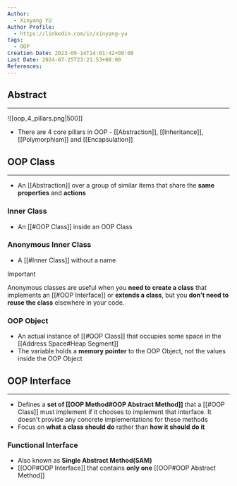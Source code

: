 ```yaml
---
Author:
  - Xinyang YU
Author Profile:
  - https://linkedin.com/in/xinyang-yu
tags:
  - OOP
Creation Date: 2023-09-14T14:01:42+08:00
Last Date: 2024-07-25T23:21:53+08:00
References: 
---
```

## Abstract
---

![[oop_4_pillars.png|500]]

- There are 4 core pillars  in OOP - [[Abstraction]], [[Inheritance]], [[Polymorphism]] and [[Encapsulation]]



## OOP Class
---
- An [[Abstraction]] over a group of similar items that share the **same properties** and **actions**

### Inner Class
- An [[#OOP Class]] inside an OOP Class

### Anonymous Inner Class
- A [[#Inner Class]] without a name

>[!important]
> Anonymous classes are useful when you **need to create a class** that implements an [[#OOP Interface]] or **extends a class**, but you **don't need to reuse the class** elsewhere in your code.


### OOP Object
- An actual instance of [[#OOP Class]] that occupies some space in the [[Address Space#Heap Segment]]
- The variable holds a **memory pointer** to the OOP Object, not the values inside the OOP Object




## OOP Interface
---
- Defines a **set of [[OOP Method#OOP Abstract Method]]** that a [[#OOP Class]] must implement if it chooses to implement that interface. It doesn't provide any concrete implementations for these methods
- Focus on **what a class should do** rather than **how it should do it**

### Functional Interface
- Also known as **Single Abstract Method(SAM)**
- [[OOP#OOP Interface]] that contains **only one** [[OOP#OOP Abstract Method]]
